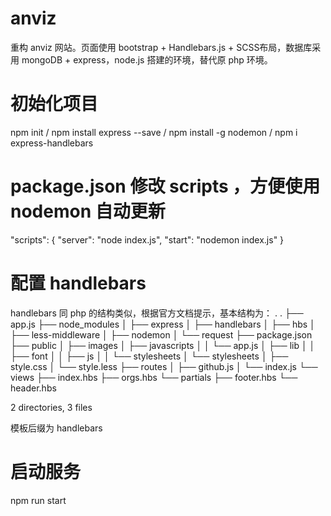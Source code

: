 # anviz
重构 anviz 网站。页面使用 bootstrap + Handlebars.js + SCSS布局，数据库采用 mongoDB + express，node.js 搭建的环境，替代原 php 环境。

# 初始化项目
npm init /
npm install express --save /
npm install -g nodemon /
npm i express-handlebars

# package.json 修改 scripts ，方便使用 nodemon 自动更新
"scripts": {
    "server": "node index.js",
    "start": "nodemon index.js"
 }
 
# 配置 handlebars
handlebars 同 php 的结构类似，根据官方文档提示，基本结构为：
.
.
├── app.js
├── node_modules
│   ├── express
│   ├── handlebars
│   ├── hbs
│   ├── less-middleware
│   ├── nodemon
│   └── request
├── package.json
├── public
│   ├── images
│   ├── javascripts
│   │   └── app.js
│   ├── lib
│   │   ├── font
│   │   ├── js
│   │   └── stylesheets
│   └── stylesheets
│       ├── style.css
│       └── style.less
├── routes
│   ├── github.js
│   └── index.js
└── views
    ├── index.hbs
    ├── orgs.hbs
    └── partials
      ├── footer.hbs
      └── header.hbs

2 directories, 3 files

模板后缀为 handlebars


 # 启动服务
 npm run start
